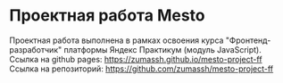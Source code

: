 # Проектная работа Mesto
Проектная работа выполнена в рамках освоения курса "Фронтенд-разработчик" платформы Яндекс Практикум (модуль JavaScript).
Ссылка на github pages: https://zumassh.github.io/mesto-project-ff
Ссылка на репозиторий: https://github.com/zumassh/mesto-project-ff
